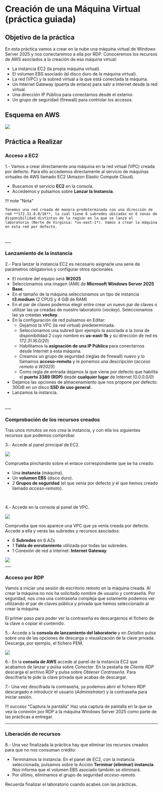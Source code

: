 # Creación de una Máquina Virtual (práctica guiada)

## Objetivo de la práctica

En esta práctica vamos a crear en la nube una máquina virtual de Windows Server 2025 y nos conectaremos a ella por RDP. Conoceremos los recursos de AWS asociados a la creación de esa máquina virtual:

- La instancia EC2 (la propia máquina virtual).
- El volumen EBS asociado (el disco duro de la máquina virtual).
- La red (VPC) y la subred virtual a la que está conectada la máquina.
- Un Internet Gateway (puerta de enlace) para salir a Internet desde la red virtual.
- Una dirección IP Pública para conectarnos desde el exterior.
- Un grupo de seguridad (firewall) para controlar los accesos.


## Esquema en AWS

<img src="../images/ud02/practica1/EC2.drawio.png">


## Práctica a Realizar

### Acceso a EC2

1.- Vamos a crear directamente una máquina en la red virtual (VPC) creada por defecto. Para ello accedemos directamente al servicio de máquinas virtuales de AWS llamado EC2 (Amazon Elastic Compute Cloud).

- Buscamos el servicio **EC2** en la consola.
- Accedemos y pulsamos sobre **Lanzar la Instancia**.

!!! note "Nota"
    
    Tenemos una red creada de manera predeterminada con una dirección de red **172.31.0.0/16**, la cual tiene 6 subredes ubicadas en 6 zonas de disponibilidad distintas de la región en la que se lanza el laboratorio (Norte de Virginia: *us-east-1*). Vamos a crear la máquina en esta red por defecto.

<br>
___

### Lanzamiento de la instancia

2.- Para lanzar la instancia EC2 es necesario asignarle una serie de parámetros obligatorios y configurar otros opcionales.

- El nombre del equipo será **W2025**
- Seleccionamos una imagen (AMI) de **Microsoft Windows Server 2025 Base**.
- En el tamaño de la máquina seleccionamos un tipo de instancia **t3.medium** (2 CPUS y 4 GiB de RAM)
- En el par de claves podemos elegir entre crear un nuevo par de claves o utilizar las ya creadas de nuestro laboratorio (*vockey*). Seleccionamos las ya creadas **vockey**.
- En la configuración de red pulsamos en Editar:
    - Dejamos la VPC (la red virtual) predeterminada.
    - Seleccionamos una subred (por ejemplo la asociada a la zona de disponibilidad 2 cuyo nombre es **us-east-1b** y su dirección de red es *172.31.16.0/20*)
    - Habilitamos la **asignación de una IP Pública** para conectarnos desde Internet a esta máquina.
    - Creamos un grupo de seguridad (reglas de firewall) nuevo y lo llamamos **acceso-remoto** y le ponemos una descripción (*acceso remoto a W2025*)
    - Como regla de entrada dejamos la que viene por defecto que habilita el **puerto 3389 (RDP)** desde **cualquier lugar** de Internet (0.0.0.0/0)
- Dejamos las opciones de almacenamiento que nos propone por defecto: 30GiB en un disco **SSD de uso general**.
- Lanzamos la instancia.

<br>
___

### Comprobación de los recursos creados

Tras unos minutos se nos crea la instancia, y con ella los siguientes recursos que podemos comprobar.

3.- Accede al panel principal de EC2.

<img src="../images/ud02/practica1/creacion_MV_01.jpg">


Comprueba pinchando sobre el enlace correspondiente que se ha creado:

- Una **instancia** (máquina).
- Un **volumen EBS** (disco duro).
- 2 **Grupos de seguridad** (el que venía por defecto y el que hemos creado llamado *acceso-remoto*).

<br>

4.- Accede en la consola al panel de VPC.

<img src="../images/ud02/practica1/creacion_MV_02.jpg">

Comprueba que nos aparece una VPC que ya venía creada por defecto. Accede a ella y verás las subredes y recursos asociados:

- 6 **Subredes** en 6 AZs
- 1 **Tabla de enrutamiento** utilizada por todas las subredes.
- 1 Conexión de red a Internet: **Internet Gateway**

<img src="../images/ud02/practica1/creacion_MV_03.jpg">

<br>
___


### Acceso por RDP

Vamos a iniciar una sesión de escritorio remoto en la máquina creada. Al crear la máquina no nos ha solicitado nombre de usuario y contraseña. Por seguridad, nos crea una contraseña compleja que solamente podemos ver utilizando el par de claves pública y privada que hemos seleccionado al crear la máquina.

El primer paso para poder ver la contraseña es descargarnos el fichero de la clave o copiar el contenido. 

5.- Accede a la **consola de lanzamiento del laboratorio** y en *Detalles* pulsa sobre una de las opciones de descarga o visualización de la clave privada. Descarga, por ejemplo, el fichero PEM.

<img src="../images/ud02/practica1/creacion_MV_04.jpg">

6.- En la **consola de AWS** accede al panel de la instancia EC2 que acabamos de lanzar y pulsa sobre *Conectar*. En la pestaña de *Cliente RDP* descarga el archivo RDP y pulsa sobre *Obtener Contraseña*. Para descifrarla te pide la clave privada que acabas de descargar.


7.- Una vez descifrada la contraseña, ya podemos abrir el fichero RDP descargado e introducir el usuario (*Administrator*) y la contraseña para iniciar sesión.

!!! success "Captura la pantalla"
    Haz una captura de pantalla en la que se vea la conexión por RDP a la máquina Windows Server 2025 como parte de las prácticas a entregar.

___

### Liberación de recursos

8.- Una vez finalizada la práctica hay que eliminar los recursos creados para que no nos consuman crédito:

- Terminamos la instancia. En el panel de EC2, con la instancia seleccionada, pulsamos sobre la Acción **Terminar (eliminar) instancia**. Nos informa que el volumen EBS asociado también se eliminará.
- Por último, eliminamos el grupo de seguridad *acceso-remoto*.

Recuerda finalizar el laboratorio cuando acabes con las prácticas.
